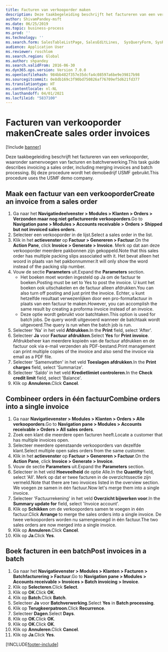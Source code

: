 ```yaml
---
title: Facturen van verkooporder maken
description: Deze taakbegeleiding beschrijft het factureren van een verkooporder, waaronder samenvoegen van facturen en batchverwerking.
author: ShivamPandey-msft
ms.date: 06/25/2019
ms.topic: business-process
ms.prod: ''
ms.technology: ''
ms.search.form: SalesTableListPage, SalesEditLines,  SysQueryForm, SysRecurrence
audience: Application User
ms.reviewer: roschlom
ms.search.region: Global
ms.author: shpandey
ms.search.validFrom: 2016-06-30
ms.dyn365.ops.version: Version 7.0.0
ms.openlocfilehash: 984bb482f357e35dcfa4c08597a6be9e39817b98
ms.sourcegitcommit: 0e8db169c3f90bd750826af76709ef5d621fd377
ms.translationtype: HT
ms.contentlocale: nl-NL
ms.lasthandoff: 04/01/2021
ms.locfileid: "5837100"
---
```

# <a name="create-sales-order-invoices"></a><span data-ttu-id="7971e-103">Facturen van verkooporder maken</span><span class="sxs-lookup"><span data-stu-id="7971e-103">Create sales order invoices</span></span>

[!include [banner](../../includes/banner.md)]

<span data-ttu-id="7971e-104">Deze taakbegeleiding beschrijft het factureren van een verkooporder, waaronder samenvoegen van facturen en batchverwerking.</span><span class="sxs-lookup"><span data-stu-id="7971e-104">This task guide describes invoicing a sales order, including merging invoices and batch processing.</span></span> <span data-ttu-id="7971e-105">Bij deze procedure wordt het demobedrijf USMF gebruikt.</span><span class="sxs-lookup"><span data-stu-id="7971e-105">This procedure uses the USMF demo company.</span></span>


## <a name="create-an-invoice-from-a-sales-order"></a><span data-ttu-id="7971e-106">Maak een factuur van een verkooporder</span><span class="sxs-lookup"><span data-stu-id="7971e-106">Create an invoice from a sales order</span></span>
1. <span data-ttu-id="7971e-107">Ga naar het **Navigatiedeelvenster > Modules > Klanten > Orders > Verzonden maar nog niet gefactureerde verkooporders**.</span><span class="sxs-lookup"><span data-stu-id="7971e-107">Go to **Navigation pane > Modules > Accounts receivable > Orders > Shipped but not invoiced sales orders**.</span></span>
2. <span data-ttu-id="7971e-108">Selecteer een verkooporder in de lijst.</span><span class="sxs-lookup"><span data-stu-id="7971e-108">Select a sales order in the list.</span></span> 
3. <span data-ttu-id="7971e-109">Klik in het **actievenster** op **Factuur > Genereren > Factuur**.</span><span class="sxs-lookup"><span data-stu-id="7971e-109">On the **Action Pane**, click **Invoice > Generate > Invoice**.</span></span> <span data-ttu-id="7971e-110">Merk op dat aan deze verkooporder meerdere pakbonnen zijn gekoppeld.</span><span class="sxs-lookup"><span data-stu-id="7971e-110">Note that this sales order has multiple packing slips associated with it.</span></span> <span data-ttu-id="7971e-111">Het bevat alleen het woord <multiple> in plaats van het pakbonnummer.</span><span class="sxs-lookup"><span data-stu-id="7971e-111">It will only show the word <multiple> instead of the packing slip number.</span></span>  
4. <span data-ttu-id="7971e-112">Vouw de sectie **Parameters** uit.</span><span class="sxs-lookup"><span data-stu-id="7971e-112">Expand the **Parameters** section.</span></span>
    - <span data-ttu-id="7971e-113">Het boeken moet worden ingesteld op Ja om de factuur te boeken.</span><span class="sxs-lookup"><span data-stu-id="7971e-113">Posting must be set to Yes to post the invoice.</span></span> <span data-ttu-id="7971e-114">U kunt het boeken ook uitschakelen en de factuur alleen afdrukken.</span><span class="sxs-lookup"><span data-stu-id="7971e-114">You can also turn off posting and just print the invoice.</span></span> <span data-ttu-id="7971e-115">Echter, u kunt hetzelfde resultaat verwezenlijken door een pro-formafactuur in plaats van een factuur te maken.</span><span class="sxs-lookup"><span data-stu-id="7971e-115">However, you can accomplish the same result by creating a proforma invoice instead of an invoice.</span></span>  
    - <span data-ttu-id="7971e-116">Deze optie wordt gebruikt voor batchtaken.</span><span class="sxs-lookup"><span data-stu-id="7971e-116">This option is used for batch jobs.</span></span> <span data-ttu-id="7971e-117">De query wordt uitgevoerd wanneer de batchtaak wordt uitgevoerd.</span><span class="sxs-lookup"><span data-stu-id="7971e-117">The query is run when the batch job is run.</span></span>
5. <span data-ttu-id="7971e-118">Selecteer 'Na' in het veld **Afdrukken**.</span><span class="sxs-lookup"><span data-stu-id="7971e-118">In the **Print** field, select 'After'.</span></span>
6. <span data-ttu-id="7971e-119">Selecteer **Ja** voor **Factuur afdrukken**.</span><span class="sxs-lookup"><span data-stu-id="7971e-119">Select **Yes** for **Print invoice**.</span></span> <span data-ttu-id="7971e-120">Afdrukbeheer kan meerdere kopieën van de factuur afdrukken en de factuur ook via e-mail verzenden als PDF-bestand.</span><span class="sxs-lookup"><span data-stu-id="7971e-120">Print management can print  multiple copies of the invoice and also send the invoice via email as a PDF file.</span></span>  
7. <span data-ttu-id="7971e-121">Selecteer 'Samenvatten' in het veld **Toeslagen afdrukken**.</span><span class="sxs-lookup"><span data-stu-id="7971e-121">In the **Print charges** field, select 'Summarize'.</span></span>
8. <span data-ttu-id="7971e-122">Selecteer 'Saldo' in het veld **Kredietlimiet controleren**.</span><span class="sxs-lookup"><span data-stu-id="7971e-122">In the **Check credit limit** field, select 'Balance'.</span></span>
9. <span data-ttu-id="7971e-123">Klik op **Annuleren**.</span><span class="sxs-lookup"><span data-stu-id="7971e-123">Click **Cancel**.</span></span>

## <a name="combine-orders-into-a-single-invoice"></a><span data-ttu-id="7971e-124">Combineer orders in één factuur</span><span class="sxs-lookup"><span data-stu-id="7971e-124">Combine orders into a single invoice</span></span>
1. <span data-ttu-id="7971e-125">Ga naar **Navigatievenster > Modules > Klanten > Orders > Alle verkooporders**.</span><span class="sxs-lookup"><span data-stu-id="7971e-125">Go to **Navigation pane > Modules > Accounts receivable > Orders > All sales orders**.</span></span>
2. <span data-ttu-id="7971e-126">Zoek een klant die meerdere open facturen heeft.</span><span class="sxs-lookup"><span data-stu-id="7971e-126">Locate a customer that has multiple invoices open.</span></span>
3. <span data-ttu-id="7971e-127">Selecteer meerdere openstaande verkooporders van dezelfde klant.</span><span class="sxs-lookup"><span data-stu-id="7971e-127">Select multiple open sales orders from the same customer.</span></span>
4. <span data-ttu-id="7971e-128">Klik in het **actievenster** op **Factuur > Genereren > Factuur**.</span><span class="sxs-lookup"><span data-stu-id="7971e-128">On the **Action Pane**, click **Invoice > Generate > Invoice**.</span></span>
5. <span data-ttu-id="7971e-129">Vouw de sectie **Parameters** uit.</span><span class="sxs-lookup"><span data-stu-id="7971e-129">Expand the **Parameters** section.</span></span>
6. <span data-ttu-id="7971e-130">Selecteer in het veld **Hoeveelheid** de optie Alle.</span><span class="sxs-lookup"><span data-stu-id="7971e-130">In the **Quantity** field, select 'All'.</span></span> <span data-ttu-id="7971e-131">Merk op dat er twee facturen in de overzichtssectie zijn vermeld.</span><span class="sxs-lookup"><span data-stu-id="7971e-131">Note that there are two invoices listed in the overview section.</span></span> <span data-ttu-id="7971e-132">We voegen ze samen in één factuur.</span><span class="sxs-lookup"><span data-stu-id="7971e-132">Now let's merge them into a single invoice.</span></span>  
7. <span data-ttu-id="7971e-133">Selecteer 'Factuurrekening' in het veld **Overzicht bijwerken voor**.</span><span class="sxs-lookup"><span data-stu-id="7971e-133">In the **Summary update for** field, select 'Invoice account'.</span></span>
8. <span data-ttu-id="7971e-134">Klik op **Schikken** om de verkooporders samen te voegen in één factuur.</span><span class="sxs-lookup"><span data-stu-id="7971e-134">Click **Arrange** to merge the sales orders into a single invoice.</span></span> <span data-ttu-id="7971e-135">De twee verkooporders worden nu samengevoegd in één factuur.</span><span class="sxs-lookup"><span data-stu-id="7971e-135">The two sales orders are now merged into a single invoice.</span></span>   
9. <span data-ttu-id="7971e-136">Klik op **Annuleren**.</span><span class="sxs-lookup"><span data-stu-id="7971e-136">Click **Cancel**.</span></span>
10. <span data-ttu-id="7971e-137">Klik op **Ja**.</span><span class="sxs-lookup"><span data-stu-id="7971e-137">Click **Yes**.</span></span>

## <a name="post-invoices-in-a-batch"></a><span data-ttu-id="7971e-138">Boek facturen in een batch</span><span class="sxs-lookup"><span data-stu-id="7971e-138">Post invoices in a batch</span></span>
1. <span data-ttu-id="7971e-139">Ga naar het **Navigatievenster > Modules > Klanten > Facturen > Batchfacturering > Factuur**.</span><span class="sxs-lookup"><span data-stu-id="7971e-139">Go to **Navigation pane > Modules > Accounts receivable > Invoices > Batch invoicing > Invoice**.</span></span>
2. <span data-ttu-id="7971e-140">Klik op **Selecteren**.</span><span class="sxs-lookup"><span data-stu-id="7971e-140">Click **Select**.</span></span>
3. <span data-ttu-id="7971e-141">Klik op **OK**.</span><span class="sxs-lookup"><span data-stu-id="7971e-141">Click **OK**.</span></span>
4. <span data-ttu-id="7971e-142">Klik op **Batch**.</span><span class="sxs-lookup"><span data-stu-id="7971e-142">Click **Batch**.</span></span>
5. <span data-ttu-id="7971e-143">Selecteer **Ja** voor **Batchverwerking**.</span><span class="sxs-lookup"><span data-stu-id="7971e-143">Select **Yes** in **Batch processing**.</span></span>
6. <span data-ttu-id="7971e-144">Klik op **Terugkeerpatroon**.</span><span class="sxs-lookup"><span data-stu-id="7971e-144">Click **Recurrence**.</span></span>
7. <span data-ttu-id="7971e-145">Selecteer **Dagen**.</span><span class="sxs-lookup"><span data-stu-id="7971e-145">Select **Days**.</span></span>
8. <span data-ttu-id="7971e-146">Klik op **OK**.</span><span class="sxs-lookup"><span data-stu-id="7971e-146">Click **OK**.</span></span>
9. <span data-ttu-id="7971e-147">Klik op **OK**.</span><span class="sxs-lookup"><span data-stu-id="7971e-147">Click **OK**.</span></span>
10. <span data-ttu-id="7971e-148">Klik op **Annuleren**.</span><span class="sxs-lookup"><span data-stu-id="7971e-148">Click **Cancel**.</span></span>
11. <span data-ttu-id="7971e-149">Klik op **Ja**.</span><span class="sxs-lookup"><span data-stu-id="7971e-149">Click **Yes**.</span></span>



[!INCLUDE[footer-include](../../../includes/footer-banner.md)]